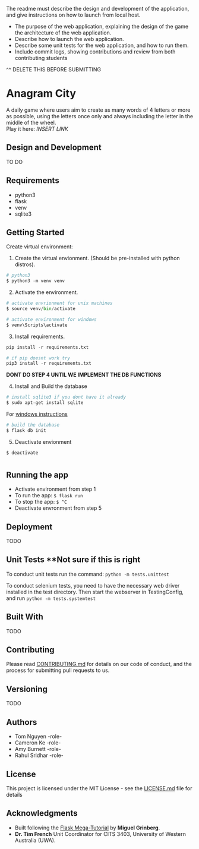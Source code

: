 The readme must describe the design and development of the application, and give instructions on how to launch from local host.

* The purpose of the web application, explaining the design of the game
the architecture of the web application.
* Describe how to launch the web application.
* Describe some unit tests for the web application, and how to run them.
* Include commit logs, showing contributions and review from both contributing students

^^ DELETE THIS BEFORE SUBMITTING 

# Anagram City
A daily game where users aim to create as many words of 4 letters or more as possible, using the letters once only and always including the letter in the middle of the wheel.  
Play it here: *INSERT LINK*

## Design and Development
TO DO 


## Requirements
- python3
- flask
- venv
- sqlite3

## Getting Started
Create virtual environment: 

1. Create the virtual envionment. (Should be pre-installed with python distros).
```python
# python3
$ python3 -m venv venv

```

2. Activate the environment.

```python
# activate envrionment for unix machines
$ source venv/bin/activate

# activate environment for windows
$ venv\Scripts\activate
```

3. Install requirements.
```python
pip install -r requirements.txt

# if pip doesnt work try
pip3 install -r requirements.txt
```
**DONT DO STEP 4 UNTIL WE IMPLEMENT THE DB FUNCTIONS**

4. Install and Build the database 
```python
# install sqlite3 if you dont have it already
$ sudo apt-get install sqlite
```
For [windows instructions](https://www.sqlitetutorial.net/download-install-sqlite/)

```python
# build the database
$ flask db init
```

5. Deactivate envionment
```python
$ deactivate
```
#

## Running the app

- Activate environment from step 1
- To run the app: ```$ flask run```
- To stop the app: ```$ ^C```
- Deactivate envronment from step 5

## Deployment
TODO

## Unit Tests **Not sure if this is right
To conduct unit tests run the command:  `python -m tests.unittest`

To conduct selenium tests, you need to have the necessary web driver installed in the test directory. Then start the webserver in TestingConfig, and run `python -m tests.systemtest`

## Built With
TODO

## Contributing
Please read [CONTRIBUTING.md](https://gist.github.com/PurpleBooth/b24679402957c63ec426) for details on our code of conduct, and the process for submitting pull requests to us.

## Versioning
TODO

## Authors
* Tom Nguyen -role-
* Cameron Ke -role-
* Amy Burnett -role-
* Rahul Sridhar -role-

## License
This project is licensed under the MIT License - see the [LICENSE.md](LICENSE.md) file for details

## Acknowledgments

- Built following the [Flask Mega-Tutorial](https://blog.miguelgrinberg.com/post/the-flask-mega-tutorial-part-i-hello-world) by **Miguel Grinberg**.
- **Dr. Tim French** Unit Coordinator for CITS 3403, University of Western Australia (UWA).

